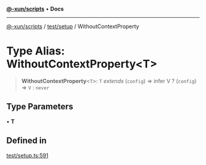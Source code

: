 [**@-xun/scripts**](../../../README.md) • **Docs**

***

[@-xun/scripts](../../../README.md) / [test/setup](../README.md) / WithoutContextProperty

# Type Alias: WithoutContextProperty\<T\>

> **WithoutContextProperty**\<`T`\>: `T` *extends* (`config`) => infer V ? (`config`) => `V` : `never`

## Type Parameters

• **T**

## Defined in

[test/setup.ts:591](https://github.com/Xunnamius/xscripts/blob/57333eb95500d47b37fb5be30901f27ce55d7211/test/setup.ts#L591)
